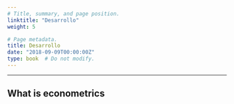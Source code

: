 ```yaml
---
# Title, summary, and page position.
linktitle: "Desarrollo"
weight: 5

# Page metadata.
title: Desarrollo
date: "2018-09-09T00:00:00Z"
type: book  # Do not modify.
---
```




---

## What is econometrics
